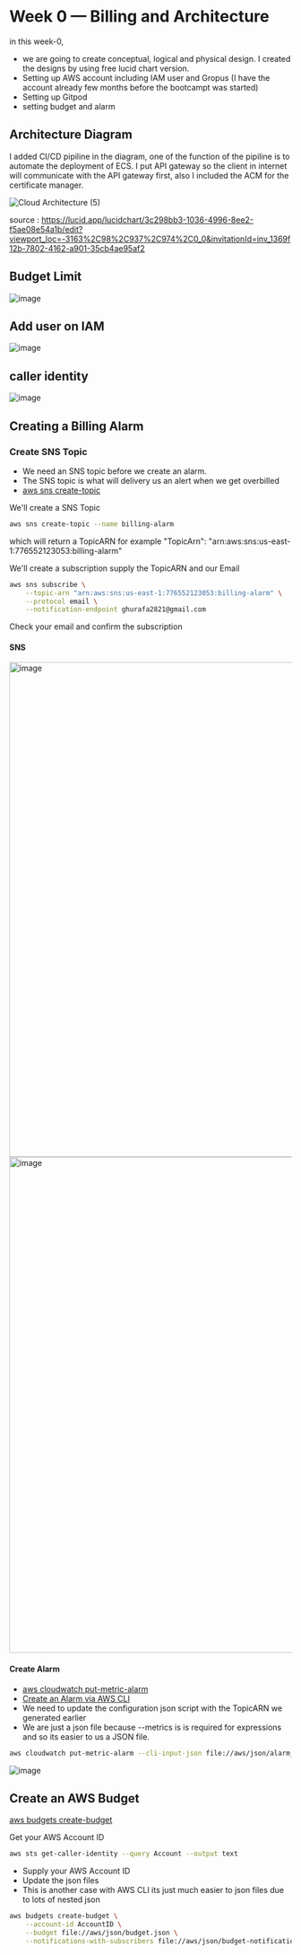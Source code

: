 # Week 0 — Billing and Architecture

in this week-0,  
* we are going to create conceptual, logical and physical design. I created the designs by using free lucid chart version.
* Setting up AWS account including IAM user and Gropus (I have the account already few months before the bootcampt was started)
* Setting up Gitpod
* setting budget and alarm

## Architecture Diagram

I added CI/CD pipiline in the diagram, one of the function of the pipiline is to automate the deployment of ECS.
I put API gateway so the client in internet will communicate with the API gateway first, also I included the ACM for the certificate manager.

![Cloud Architecture (5)](https://user-images.githubusercontent.com/67248935/219820447-2dff8a51-0566-4289-abad-c3277708b207.jpeg)

source : 
https://lucid.app/lucidchart/3c298bb3-1036-4996-8ee2-f5ae08e54a1b/edit?viewport_loc=-3163%2C98%2C937%2C974%2C0_0&invitationId=inv_1369f12b-7802-4162-a901-35cb4ae95af2


## Budget Limit 

![image](https://user-images.githubusercontent.com/67248935/218673193-2fa80591-9475-4717-adb2-13ca8317421e.png)

## Add user on IAM

![image](https://user-images.githubusercontent.com/67248935/218676966-fe2422cf-8858-4ee2-a639-728da1820ed6.png)

## caller identity

![image](https://user-images.githubusercontent.com/67248935/218967528-7059d86f-2b10-49e2-8290-6aa0dc2f9826.png)

## Creating a Billing Alarm

### Create SNS Topic

- We need an SNS topic before we create an alarm.
- The SNS topic is what will delivery us an alert when we get overbilled
- [aws sns create-topic](https://docs.aws.amazon.com/cli/latest/reference/sns/create-topic.html)

We'll create a SNS Topic
```sh
aws sns create-topic --name billing-alarm
```
which will return a TopicARN for example "TopicArn": "arn:aws:sns:us-east-1:776552123053:billing-alarm"

We'll create a subscription supply the TopicARN and our Email
```sh
aws sns subscribe \
    --topic-arn "arn:aws:sns:us-east-1:776552123053:billing-alarm" \
    --protocol email \
    --notification-endpoint ghurafa2821@gmail.com
```

Check your email and confirm the subscription

#### SNS

<img width="882" alt="image" src="https://user-images.githubusercontent.com/67248935/218970382-17079fdc-0809-4f8b-95c7-86f57a70bf20.png">

<img width="884" alt="image" src="https://user-images.githubusercontent.com/67248935/218970561-b3e6f560-c851-4afa-9224-b7610fece7af.png">



#### Create Alarm

- [aws cloudwatch put-metric-alarm](https://docs.aws.amazon.com/cli/latest/reference/cloudwatch/put-metric-alarm.html)
- [Create an Alarm via AWS CLI](https://aws.amazon.com/premiumsupport/knowledge-center/cloudwatch-estimatedcharges-alarm/)
- We need to update the configuration json script with the TopicARN we generated earlier
- We are just a json file because --metrics is is required for expressions and so its easier to us a JSON file.

```sh
aws cloudwatch put-metric-alarm --cli-input-json file://aws/json/alarm_config.json
```

![image](https://user-images.githubusercontent.com/67248935/219821757-d72cc97e-246c-4115-9824-0473d2efb5a0.png)


## Create an AWS Budget

[aws budgets create-budget](https://docs.aws.amazon.com/cli/latest/reference/budgets/create-budget.html)

Get your AWS Account ID
```sh
aws sts get-caller-identity --query Account --output text
```

- Supply your AWS Account ID
- Update the json files
- This is another case with AWS CLI its just much easier to json files due to lots of nested json

```sh
aws budgets create-budget \
    --account-id AccountID \
    --budget file://aws/json/budget.json \
    --notifications-with-subscribers file://aws/json/budget-notifications-with-subscribers.json
```




